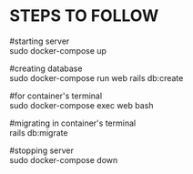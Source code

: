 # STEPS TO FOLLOW

#starting server  
sudo docker-compose up  

#creating database  
sudo docker-compose run web rails db:create  

#for container's terminal  
sudo docker-compose exec web bash  

#migrating in container's terminal  
rails db:migrate  

#stopping server  
sudo docker-compose down  

